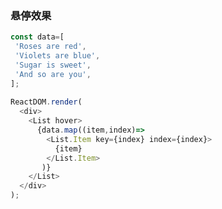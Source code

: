### 悬停效果

<!--start-code-->
```js
const data=[
 'Roses are red',
 'Violets are blue',
 'Sugar is sweet',
 'And so are you',
];
  
ReactDOM.render(
  <div>
    <List hover>
      {data.map((item,index)=>
        <List.Item key={index} index={index}>
          {item} 
        </List.Item>
       )}
    </List>
  </div>
);

```
<!--end-code-->
